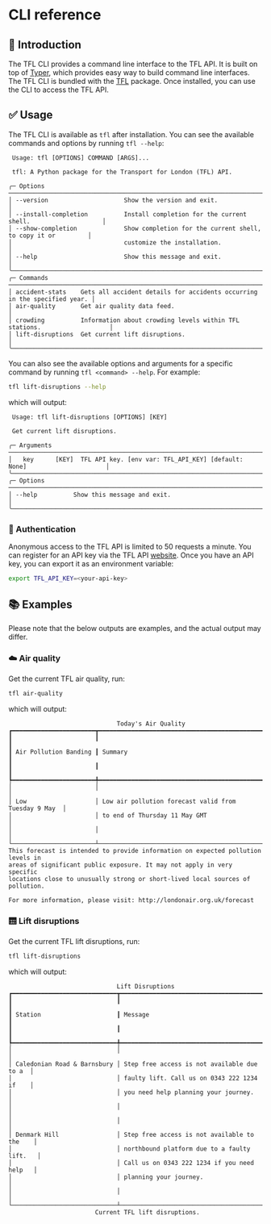 # CLI reference

## 📖 Introduction
The TFL CLI provides a command line interface to the TFL API. It is built on top of
[Typer](https://typer.tiangolo.com/), which provides easy way to build command line interfaces. The TFL CLI is bundled
with the [TFL](index.md) package. Once installed, you can use the CLI to access the TFL API.

## ✅ Usage
The TFL CLI is available as `tfl` after installation. You can see the available commands and options by running
`tfl --help`:

```text
 Usage: tfl [OPTIONS] COMMAND [ARGS]...

 tfl: A Python package for the Transport for London (TFL) API.

╭─ Options ──────────────────────────────────────────────────────────────────────────────────╮
│ --version                     Show the version and exit.                                   │
│ --install-completion          Install completion for the current shell.                    │
│ --show-completion             Show completion for the current shell, to copy it or         │
│                               customize the installation.                                  │
│ --help                        Show this message and exit.                                  │
╰────────────────────────────────────────────────────────────────────────────────────────────╯
╭─ Commands ─────────────────────────────────────────────────────────────────────────────────╮
│ accident-stats    Gets all accident details for accidents occurring in the specified year. │
│ air-quality       Get air quality data feed.                                               │
│ crowding          Information about crowding levels within TFL stations.                   │
│ lift-disruptions  Get current lift disruptions.                                            │
╰────────────────────────────────────────────────────────────────────────────────────────────╯
```

You can also see the available options and arguments for a specific command by running `tfl <command> --help`.
For example:

```bash
tfl lift-disruptions --help
```

which will output:

```text
 Usage: tfl lift-disruptions [OPTIONS] [KEY]

 Get current lift disruptions.

╭─ Arguments ────────────────────────────────────────────────────────────────────────────────╮
│   key      [KEY]  TFL API key. [env var: TFL_API_KEY] [default: None]                      │
╰────────────────────────────────────────────────────────────────────────────────────────────╯
╭─ Options ──────────────────────────────────────────────────────────────────────────────────╮
│ --help          Show this message and exit.                                                │
╰────────────────────────────────────────────────────────────────────────────────────────────╯
```

### 🔑 Authentication
Anonymous access to the TFL API is limited to 50 requests a minute. You can register for an API key via the TFL API
[website](https://api-portal.tfl.gov.uk/signup). Once you have an API key, you can export it as an environment variable:

```bash
export TFL_API_KEY=<your-api-key>
```

## 📚 Examples

Please note that the below outputs are examples, and the actual output may differ.

### ☁️ Air quality

Get the current TFL air quality, run:
```bash
tfl air-quality
```

which will output:

```text
                              Today's Air Quality
┏━━━━━━━━━━━━━━━━━━━━━━━┳━━━━━━━━━━━━━━━━━━━━━━━━━━━━━━━━━━━━━━━━━━━━━━━━━━━━━━┓
┃                       ┃                                                      ┃
┃ Air Pollution Banding ┃ Summary                                              ┃
┃                       ┃                                                      ┃
┡━━━━━━━━━━━━━━━━━━━━━━━╇━━━━━━━━━━━━━━━━━━━━━━━━━━━━━━━━━━━━━━━━━━━━━━━━━━━━━━┩
│                       │                                                      │
│ Low                   │ Low air pollution forecast valid from Tuesday 9 May  │
│                       │ to end of Thursday 11 May GMT                        │
│                       │                                                      │
└───────────────────────┴──────────────────────────────────────────────────────┘
This forecast is intended to provide information on expected pollution levels in
areas of significant public exposure. It may not apply in very specific
locations close to unusually strong or short-lived local sources of pollution.

For more information, please visit: http://londonair.org.uk/forecast

```

### 🛗 Lift disruptions

Get the current TFL lift disruptions, run:
```bash
tfl lift-disruptions
```

which will output:

```text
                              Lift Disruptions
┏━━━━━━━━━━━━━━━━━━━━━━━━━━━━━┳━━━━━━━━━━━━━━━━━━━━━━━━━━━━━━━━━━━━━━━━━━━━━┓
┃                             ┃                                             ┃
┃ Station                     ┃ Message                                     ┃
┃                             ┃                                             ┃
┡━━━━━━━━━━━━━━━━━━━━━━━━━━━━━╇━━━━━━━━━━━━━━━━━━━━━━━━━━━━━━━━━━━━━━━━━━━━━┩
│                             │                                             │
│ Caledonian Road & Barnsbury │ Step free access is not available due to a  │
│                             │ faulty lift. Call us on 0343 222 1234 if    │
│                             │ you need help planning your journey.        │
│                             │                                             │
│                             │                                             │
│ Denmark Hill                │ Step free access is not available to the    │
│                             │ northbound platform due to a faulty lift.   │
│                             │ Call us on 0343 222 1234 if you need help   │
│                             │ planning your journey.                      │
│                             │                                             │
└─────────────────────────────┴─────────────────────────────────────────────┘
                        Current TFL lift disruptions.
```
